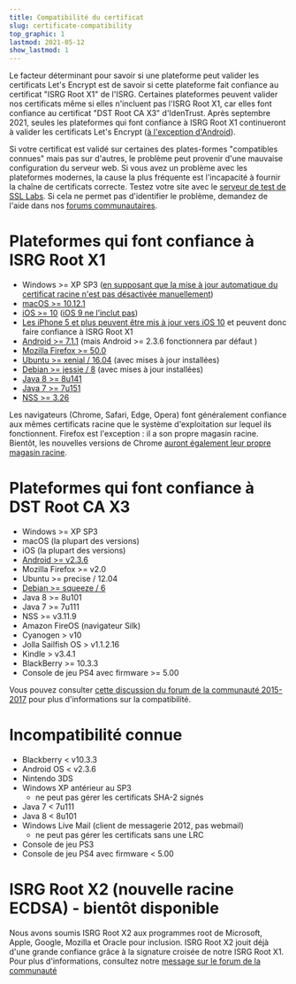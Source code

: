 ```yaml
---
title: Compatibilité du certificat
slug: certificate-compatibility
top_graphic: 1
lastmod: 2021-05-12
show_lastmod: 1
---
```



Le facteur déterminant pour savoir si une plateforme peut valider les certificats Let's Encrypt est de savoir si cette plateforme fait confiance au certificat "ISRG Root X1" de l'ISRG. Certaines plateformes peuvent valider nos certificats même si elles n'incluent pas l'ISRG Root X1, car elles font confiance au certificat "DST Root CA X3" d'IdenTrust. Après septembre 2021, seules les plateformes qui font confiance à ISRG Root X1 continueront à valider les certificats Let's Encrypt ([à l'exception d'Android](/2020/12/21/extending-android-compatibility.html)).

Si votre certificat est validé sur certaines des plates-formes "compatibles connues" mais pas sur d'autres, le problème peut provenir d'une mauvaise configuration du serveur web. Si vous avez un problème avec les plateformes modernes, la cause la plus fréquente est l'incapacité à fournir la chaîne de certificats correcte. Testez votre site avec le [serveur de test de SSL Labs](https://www.ssllabs.com/ssltest/). Si cela ne permet pas d'identifier le problème, demandez de l'aide dans nos [forums communautaires](https://community.letsencrypt.org/).

# Plateformes qui font confiance à ISRG Root X1

* Windows >= XP SP3 ([en supposant que la mise à jour automatique du certificat racine n'est pas désactivée manuellement](https://docs.microsoft.com/fr-fr/previous-versions/windows/it-pro/windows-server-2008-R2-and-2008/))
* [macOS >= 10.12.1](https://twitter.com/letsencrypt/status/790960929504497665?lang=en)
* [iOS >= 10](https://support.apple.com/fr-fr/HT207177) ([iOS 9 ne l’inclut pas](https://support.apple.com/fr-fr/HT205205))
* [Les iPhone 5 et plus peuvent être mis à jour vers iOS 10](https://en.wikipedia.org/wiki/IPhone_5) et peuvent donc faire confiance à ISRG Root X1
* [Android >= 7.1.1](https://android.googlesource.com/platform/system/ca-certificates/+/android-7.1.1_r15) (mais Android >= 2.3.6 fonctionnera par défaut [](https://letsencrypt.org/2020/12/21/extending-android-compatibility.html))
* [Mozilla Firefox >= 50.0](https://bugzilla.mozilla.org/show_bug.cgi?id=1204656)
* [Ubuntu >= xenial / 16.04](https://packages.ubuntu.com/xenial/all/ca-certificates/filelist) (avec mises à jour installées)
* [Debian >= jessie / 8](https://packages.debian.org/jessie/all/ca-certificates/filelist) (avec mises à jour installées)
* [Java 8 >= 8u141](https://www.oracle.com/java/technologies/javase/8u141-relnotes.html)
* [Java 7 >= 7u151](https://www.oracle.com/java/technologies/javase/7u151-relnotes.html)
* [NSS >= 3.26](https://developer.mozilla.org/en-US/docs/Mozilla/Projects/NSS/NSS_3.26_release_notes)

Les navigateurs (Chrome, Safari, Edge, Opera) font généralement confiance aux mêmes certificats racine que le système d'exploitation sur lequel ils fonctionnent. Firefox est l'exception : il a son propre magasin racine. Bientôt, les nouvelles versions de Chrome [auront également leur propre magasin racine](https://www.chromium.org/Home/chromium-security/root-ca-policy).

# Plateformes qui font confiance à DST Root CA X3

* Windows >= XP SP3
* macOS (la plupart des versions)
* iOS (la plupart des versions)
* [Android >= v2.3.6](https://twitter.com/Tutancagamon/status/600783165087752192)
* Mozilla Firefox >= v2.0
* Ubuntu >= precise / 12.04
* [Debian >= squeeze / 6](https://twitter.com/TokenScandi/status/600806080684359680)
* Java 8 >= 8u101
* Java 7 >= 7u111
* NSS >= v3.11.9
* Amazon FireOS (navigateur Silk)
* Cyanogen > v10
* Jolla Sailfish OS > v1.1.2.16
* Kindle > v3.4.1
* BlackBerry >= 10.3.3
* Console de jeu PS4 avec firmware >= 5.00

Vous pouvez consulter [cette discussion du forum de la communauté 2015-2017](https://community.letsencrypt.org/t/which-browsers-and-operating-systems-support-lets-encrypt/) pour plus d'informations sur la compatibilité.

# Incompatibilité connue

* Blackberry < v10.3.3
* Android OS < v2.3.6
* Nintendo 3DS
* Windows XP antérieur au SP3
  * ne peut pas gérer les certificats SHA-2 signés
* Java 7 < 7u111
* Java 8 < 8u101
* Windows Live Mail (client de messagerie 2012, pas webmail)
  * ne peut pas gérer les certificats sans une LRC
* Console de jeu PS3
* Console de jeu PS4 avec firmware < 5.00

# ISRG Root X2 (nouvelle racine ECDSA) - bientôt disponible
Nous avons soumis ISRG Root X2 aux programmes root de Microsoft, Apple, Google, Mozilla et Oracle pour inclusion. ISRG Root X2 jouit déjà d'une grande confiance grâce à la signature croisée de notre ISRG Root X1. Pour plus d'informations, consultez notre [message sur le forum de la communauté](https://community.letsencrypt.org/t/isrg-root-x2-submitted-to-root-programs/149385)


